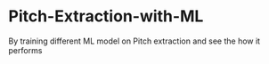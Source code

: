 # Pitch-Extraction-with-ML
By training different ML model on Pitch extraction and see the how it performs
